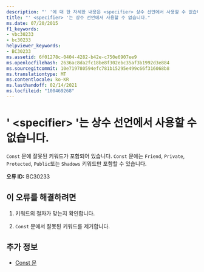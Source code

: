 ```yaml
---
description: "' '에 대 한 자세한 내용은 <specifier> 상수 선언에서 사용할 수 없습니다."
title: "' <specifier> '는 상수 선언에서 사용할 수 없습니다."
ms.date: 07/20/2015
f1_keywords:
- vbc30233
- bc30233
helpviewer_keywords:
- BC30233
ms.assetid: 6f01278c-0404-4282-b42e-c750e6907ee9
ms.openlocfilehash: 2636ac8da2fc18be8f302ebc35af3b1992d3e884
ms.sourcegitcommit: 10e719780594efc781b15295e499c66f316068b8
ms.translationtype: MT
ms.contentlocale: ko-KR
ms.lasthandoff: 02/14/2021
ms.locfileid: "100469268"
---
```

# <a name="specifier-is-not-valid-on-a-constant-declaration"></a>' \<specifier> '는 상수 선언에서 사용할 수 없습니다.

`Const` 문에 잘못된 키워드가 포함되어 있습니다. `Const` 문에는 `Friend`, `Private`, `Protected`, `Public`또는 `Shadows` 키워드만 포함할 수 있습니다.  
  
 **오류 ID:** BC30233  
  
## <a name="to-correct-this-error"></a>이 오류를 해결하려면  
  
1. 키워드의 철자가 맞는지 확인합니다.  
  
2. `Const` 문에서 잘못된 키워드를 제거합니다.  
  
## <a name="see-also"></a>추가 정보

- [Const 문](../language-reference/statements/const-statement.md)
